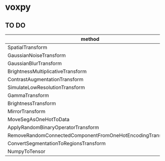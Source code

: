 # voxpy

## TO DO
|method|status|
|-----|-------|
|SpatialTransform|⚒|
|GaussianNoiseTransform|✔|
|GaussianBlurTransform|✔|
|BrightnessMultiplicativeTransform|⚒|
|ContrastAugmentationTransform|⚒|
|SimulateLowResolutionTransform|⚒|
|GammaTransform|⚒|
|BrightnessTransform|✔|
|MirrorTransform|✔|
|MoveSegAsOneHotToData|⚒|
|ApplyRandomBinaryOperatorTransform|⚒|
|RemoveRandomConnectedComponentFromOneHotEncodingTransform|⚒|
|ConvertSegmentationToRegionsTransform|⚒|
|NumpyToTensor|✔|

